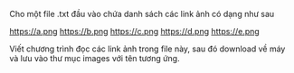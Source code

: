 Cho một file .txt đầu vào chứa danh sách các link ảnh có dạng như sau

https://a.png
https://b.png
https://c.png
https://d.png
https://e.png

Viết chương trình đọc các link ảnh trong file này,
sau đó download về máy và lưu vào thư mục images với tên tương ứng.